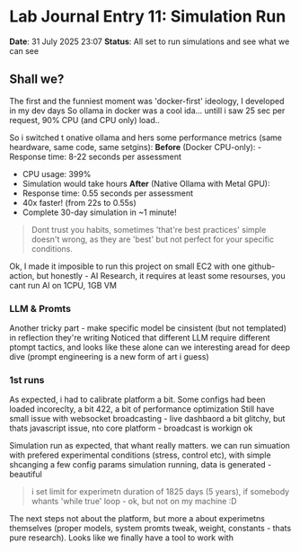 # Lab Journal Entry 11: Simulation Run
**Date**: 31 July 2025 23:07
**Status**: All set to run simulations and see what we can see

## Shall we?

The first and the funniest moment was 'docker-first' ideology, I developed in my dev days
So ollama in docker was a cool ida... untill i saw 25 sec per request, 90% CPU (and CPU only) load..

So i switched t onative ollama and hers some performance metrics (same heardware, same code, same setgins):
**Before** (Docker CPU-only):
-Response time: 8-22 seconds per assessment
- CPU usage: 399%
- Simulation would take hours
**After** (Native Ollama with Metal GPU):
- Response time: 0.55 seconds per assessment
- 40x faster! (from 22s to 0.55s)
- Complete 30-day simulation in ~1 minute!

> Dont trust you habits, sometimes 'that're best practices' simple doesn't wrong, as they are 'best' but not perfect for your specific conditions.

Ok, I made it imposible to run this project on small EC2 with one github-action, but honestly - AI Research, it requires at least some resourses, you cant run AI on 1CPU, 1GB VM

### LLM & Promts

Another tricky part - make specific model be cinsistent (but not templated) in reflection they're writing
Noticed that different LLM require different ptompt tactics, and looks like these alone can we interesting aread for deep dive (prompt engineering is a new form of art i guess)


### 1st runs

As expected, i had to calibrate platform a bit. Some configs had been loaded incoreclty, a bit 422, a bit of performance optimization
Still have small issue with websocket broadcasting - live dashbaord a bit glitchy, but thats javascript issue, nto core platform - broadcast is workign ok

Simulation run as expected, that whant really matters. we can run simuation with prefered experimental conditions (stress, control etc), with simple shcanging a few config params
simulation running, data is generated - beautiful

> i set limit for experimetn duration of 1825 days (5 years), if somebody whants 'while true' loop - ok, but not on my machine :D

The next steps not about the platform, but more a about experimetns themselves (proper models, system promts tweak, weight, constants - thats pure research). Looks like we finally have a tool to work with